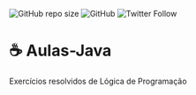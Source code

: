 ![GitHub repo size](https://img.shields.io/github/repo-size/wyltamar/Aulas-Java)
![GitHub](https://img.shields.io/github/license/wyltamar/Aulas-Java)
![Twitter Follow](https://img.shields.io/twitter/follow/wyltamar?label=seguir&style=social)
# :coffee: Aulas-Java
Exercícios resolvidos de Lógica de Programação 
